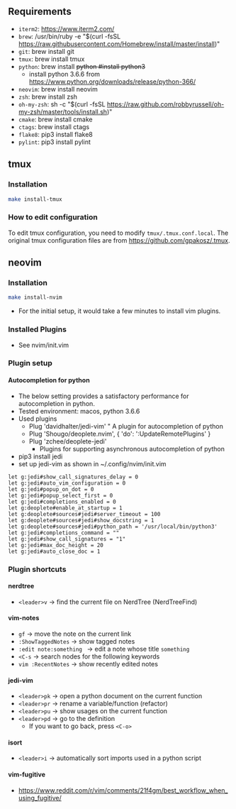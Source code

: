 
## Requirements
* `iterm2`: https://www.iterm2.com/
* `brew`: /usr/bin/ruby -e "$(curl -fsSL https://raw.githubusercontent.com/Homebrew/install/master/install)"
* `git`: brew install git
* `tmux`: brew install tmux
* `python`: brew install ~~python #install python3~~
    - install python 3.6.6 from https://www.python.org/downloads/release/python-366/
* `neovim`: brew install neovim
* `zsh`: brew install zsh
* `oh-my-zsh`: sh -c "$(curl -fsSL https://raw.github.com/robbyrussell/oh-my-zsh/master/tools/install.sh)"
* `cmake`: brew install cmake
* `ctags`: brew install ctags
* `flake8`: pip3 install flake8
* `pylint`: pip3 install pylint

## tmux
### Installation
```bash
make install-tmux
```

### How to edit configuration
To edit tmux configuration, you need to modify `tmux/.tmux.conf.local`.
The original tmux configuration files are from https://github.com/gpakosz/.tmux.

## neovim
### Installation
```bash
make install-nvim
```
* For the initial setup, it would take a few minutes to install vim plugins.

### Installed Plugins
* See nvim/init.vim

### Plugin setup
#### Autocompletion for python
* The below setting provides a satisfactory performance for autocompletion in python.
* Tested environment: macos, python 3.6.6
* Used plugins
    - Plug 'davidhalter/jedi-vim' " A plugin for autocompletion of python
    - Plug 'Shougo/deoplete.nvim', { 'do': ':UpdateRemotePlugins' }
    - Plug 'zchee/deoplete-jedi'
        - Plugins for supporting asynchronous autocompletion of python
* pip3 install jedi
* set up jedi-vim as shown in ~/.config/nvim/init.vim
```vimrc
let g:jedi#show_call_signatures_delay = 0
let g:jedi#auto_vim_configuration = 0
let g:jedi#popup_on_dot = 0
let g:jedi#popup_select_first = 0
let g:jedi#completions_enabled = 0
let g:deoplete#enable_at_startup = 1
let g:deoplete#sources#jedi#server_timeout = 100
let g:deoplete#sources#jedi#show_docstring = 1
let g:deoplete#sources#jedi#python_path = '/usr/local/bin/python3'
let g:jedi#completions_command = ""
let g:jedi#show_call_signatures = "1"
let g:jedi#max_doc_height = 20
let g:jedi#auto_close_doc = 1
```


### Plugin shortcuts
#### nerdtree
* `<leader>v` → find the current file on NerdTree (NerdTreeFind)

#### vim-notes
* `gf` → move the note on the current link
* `:ShowTaggedNotes` → show tagged notes
* `:edit note:something ` → edit a note whose title `something`
* `<C-s` → search nodes for the following keywords 
* `vim :RecentNotes` → show recently edited notes

#### jedi-vim
* `<leader>pk` → open a python document on the current function 
* `<leader>pr` → rename a variable/function (refactor)
* `<leader>pu` → show usages on the current function
* `<leader>pd` → go to the definition
    - If you want to go back, press `<C-o>`

#### isort
* `<leader>i` → automatically sort imports used in a python script


#### vim-fugitive
* https://www.reddit.com/r/vim/comments/21f4gm/best_workflow_when_using_fugitive/
